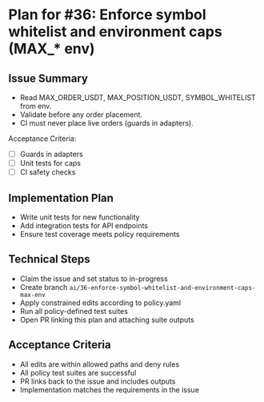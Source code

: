 # Plan for #36: Enforce symbol whitelist and environment caps (MAX_* env)

## Issue Summary
- Read MAX_ORDER_USDT, MAX_POSITION_USDT, SYMBOL_WHITELIST from env.
- Validate before any order placement.
- CI must never place live orders (guards in adapters).

Acceptance Criteria:
- [ ] Guards in adapters
- [ ] Unit tests for caps
- [ ] CI safety checks

## Implementation Plan
- Write unit tests for new functionality
- Add integration tests for API endpoints
- Ensure test coverage meets policy requirements

## Technical Steps
- Claim the issue and set status to in-progress
- Create branch `ai/36-enforce-symbol-whitelist-and-environment-caps-max-env`
- Apply constrained edits according to policy.yaml
- Run all policy-defined test suites
- Open PR linking this plan and attaching suite outputs

## Acceptance Criteria
- All edits are within allowed paths and deny rules
- All policy test suites are successful
- PR links back to the issue and includes outputs
- Implementation matches the requirements in the issue